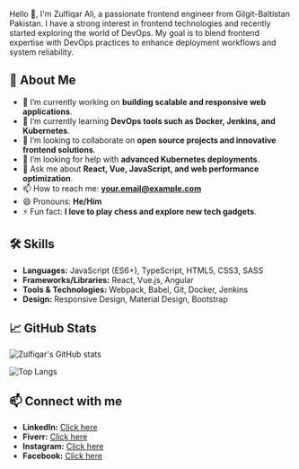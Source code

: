 Hello 👋, I'm Zulfiqar Ali, a passionate frontend engineer from Gilgit-Baltistan Pakistan. I have a strong interest in frontend technologies and recently started exploring the world of DevOps. My goal is to blend frontend expertise with DevOps practices to enhance deployment workflows and system reliability.

## 🚀 About Me

- 🔭 I’m currently working on **building scalable and responsive web applications**.
- 🌱 I’m currently learning **DevOps tools such as Docker, Jenkins, and Kubernetes**.
- 👯 I’m looking to collaborate on **open source projects and innovative frontend solutions**.
- 🤔 I’m looking for help with **advanced Kubernetes deployments**.
- 💬 Ask me about **React, Vue, JavaScript, and web performance optimization**.
- 📫 How to reach me: **your.email@example.com**
- 😄 Pronouns: **He/Him**
- ⚡ Fun fact: **I love to play chess and explore new tech gadgets**.

## 🛠 Skills

- **Languages:** JavaScript (ES6+), TypeScript, HTML5, CSS3, SASS
- **Frameworks/Libraries:** React, Vue.js, Angular
- **Tools & Technologies:** Webpack, Babel, Git, Docker, Jenkins
- **Design:** Responsive Design, Material Design, Bootstrap

## 📈 GitHub Stats

![Zulfiqar's GitHub stats](https://github-readme-stats.vercel.app/api?username=your-github-username&show_icons=true&theme=radical)

![Top Langs](https://github-readme-stats.vercel.app/api/top-langs/?username=your-github-username&layout=compact&theme=radical)

## 📫 Connect with me

- **LinkedIn:** [Click here](https://www.linkedin.com/in/zulfiqar-ali-09a500255/)
- **Fiverr:**    [Click here](https://www.fiverr.com/zulfiqar_ali06?up_rollout=true)
- **Instagram:** [Click here](https://www.instagram.com/zulfiqaralyx3/)
- **Facebook:** [Click here](https://www.facebook.com/zulfiqar.hunzai.3)
